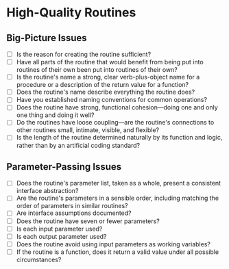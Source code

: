 # High-Quality Routines

## Big-Picture Issues

- [ ] Is the reason for creating the routine sufficient?
- [ ] Have all parts of the routine that would benefit from being put into routines of their own been put into routines of their own?
- [ ] Is the routine's name a strong, clear verb-plus-object name for a procedure or a description of the return value for a function?
- [ ] Does the routine's name describe everything the routine does?
- [ ] Have you established naming conventions for common operations?
- [ ] Does the routine have strong, functional cohesion—doing one and only one thing and doing it well?
- [ ] Do the routines have loose coupling—are the routine's connections to other routines small, intimate, visible, and flexible?
- [ ] Is the length of the routine determined naturally by its function and logic, rather than by an artificial coding standard?

## Parameter-Passing Issues

- [ ] Does the routine's parameter list, taken as a whole, present a consistent interface abstraction?
- [ ] Are the routine's parameters in a sensible order, including matching the order of parameters in similar routines?
- [ ] Are interface assumptions documented?
- [ ] Does the routine have seven or fewer parameters?
- [ ] Is each input parameter used?
- [ ] Is each output parameter used?
- [ ] Does the routine avoid using input parameters as working variables?
- [ ] If the routine is a function, does it return a valid value under all possible circumstances?
